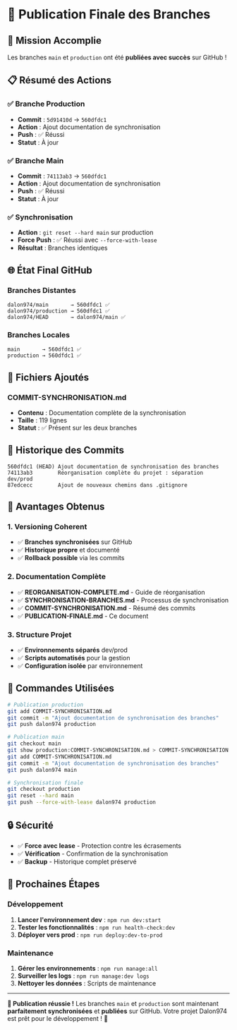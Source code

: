 # 🚀 Publication Finale des Branches

## 🎯 **Mission Accomplie**

Les branches `main` et `production` ont été **publiées avec succès** sur GitHub !

## 📋 **Résumé des Actions**

### ✅ **Branche Production**
- **Commit** : `5d91410d` → `560dfdc1`
- **Action** : Ajout documentation de synchronisation
- **Push** : ✅ Réussi
- **Statut** : À jour

### ✅ **Branche Main**
- **Commit** : `74113ab3` → `560dfdc1`
- **Action** : Ajout documentation de synchronisation
- **Push** : ✅ Réussi
- **Statut** : À jour

### ✅ **Synchronisation**
- **Action** : `git reset --hard main` sur production
- **Force Push** : ✅ Réussi avec `--force-with-lease`
- **Résultat** : Branches identiques

## 🌐 **État Final GitHub**

### **Branches Distantes**
```
dalon974/main       → 560dfdc1 ✅
dalon974/production → 560dfdc1 ✅
dalon974/HEAD       → dalon974/main ✅
```

### **Branches Locales**
```
main       → 560dfdc1 ✅
production → 560dfdc1 ✅
```

## 📁 **Fichiers Ajoutés**

### **COMMIT-SYNCHRONISATION.md**
- **Contenu** : Documentation complète de la synchronisation
- **Taille** : 119 lignes
- **Statut** : ✅ Présent sur les deux branches

## 🔄 **Historique des Commits**

```
560dfdc1 (HEAD) Ajout documentation de synchronisation des branches
74113ab3        Réorganisation complète du projet : séparation dev/prod
87edcecc        Ajout de nouveaux chemins dans .gitignore
```

## 🎯 **Avantages Obtenus**

### 1. **Versioning Coherent**
- ✅ **Branches synchronisées** sur GitHub
- ✅ **Historique propre** et documenté
- ✅ **Rollback possible** via les commits

### 2. **Documentation Complète**
- ✅ **REORGANISATION-COMPLETE.md** - Guide de réorganisation
- ✅ **SYNCHRONISATION-BRANCHES.md** - Processus de synchronisation
- ✅ **COMMIT-SYNCHRONISATION.md** - Résumé des commits
- ✅ **PUBLICATION-FINALE.md** - Ce document

### 3. **Structure Projet**
- ✅ **Environnements séparés** dev/prod
- ✅ **Scripts automatisés** pour la gestion
- ✅ **Configuration isolée** par environnement

## 📝 **Commandes Utilisées**

```bash
# Publication production
git add COMMIT-SYNCHRONISATION.md
git commit -m "Ajout documentation de synchronisation des branches"
git push dalon974 production

# Publication main
git checkout main
git show production:COMMIT-SYNCHRONISATION.md > COMMIT-SYNCHRONISATION.md
git add COMMIT-SYNCHRONISATION.md
git commit -m "Ajout documentation de synchronisation des branches"
git push dalon974 main

# Synchronisation finale
git checkout production
git reset --hard main
git push --force-with-lease dalon974 production
```

## 🔒 **Sécurité**

- ✅ **Force avec lease** - Protection contre les écrasements
- ✅ **Vérification** - Confirmation de la synchronisation
- ✅ **Backup** - Historique complet préservé

## 🚀 **Prochaines Étapes**

### **Développement**
1. **Lancer l'environnement dev** : `npm run dev:start`
2. **Tester les fonctionnalités** : `npm run health-check:dev`
3. **Déployer vers prod** : `npm run deploy:dev-to-prod`

### **Maintenance**
1. **Gérer les environnements** : `npm run manage:all`
2. **Surveiller les logs** : `npm run manage:dev logs`
3. **Nettoyer les données** : Scripts de maintenance

---

**🎉 Publication réussie !** Les branches `main` et `production` sont maintenant **parfaitement synchronisées** et **publiées** sur GitHub. Votre projet Dalon974 est prêt pour le développement ! 🚀
